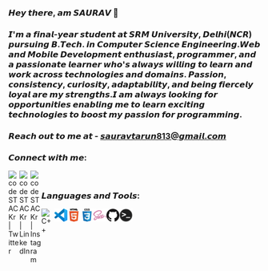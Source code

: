 ### 𝙃𝙚𝙮 𝙩𝙝𝙚𝙧𝙚, 𝙖𝙢 𝙎𝘼𝙐𝙍𝘼𝙑 👋

### 𝙄'𝙢 𝙖 𝙛𝙞𝙣𝙖𝙡-𝙮𝙚𝙖𝙧 𝙨𝙩𝙪𝙙𝙚𝙣𝙩 𝙖𝙩 𝙎𝙍𝙈 𝙐𝙣𝙞𝙫𝙚𝙧𝙨𝙞𝙩𝙮, 𝘿𝙚𝙡𝙝𝙞(𝙉𝘾𝙍) 𝙥𝙪𝙧𝙨𝙪𝙞𝙣𝙜 𝘽.𝙏𝙚𝙘𝙝. 𝙞𝙣 𝘾𝙤𝙢𝙥𝙪𝙩𝙚𝙧 𝙎𝙘𝙞𝙚𝙣𝙘𝙚 𝙀𝙣𝙜𝙞𝙣𝙚𝙚𝙧𝙞𝙣𝙜.𝙒𝙚𝙗 𝙖𝙣𝙙 𝙈𝙤𝙗𝙞𝙡𝙚 𝘿𝙚𝙫𝙚𝙡𝙤𝙥𝙢𝙚𝙣𝙩 𝙚𝙣𝙩𝙝𝙪𝙨𝙞𝙖𝙨𝙩, 𝙥𝙧𝙤𝙜𝙧𝙖𝙢𝙢𝙚𝙧, 𝙖𝙣𝙙 𝙖 𝙥𝙖𝙨𝙨𝙞𝙤𝙣𝙖𝙩𝙚 𝙡𝙚𝙖𝙧𝙣𝙚𝙧 𝙬𝙝𝙤'𝙨 𝙖𝙡𝙬𝙖𝙮𝙨 𝙬𝙞𝙡𝙡𝙞𝙣𝙜 𝙩𝙤 𝙡𝙚𝙖𝙧𝙣 𝙖𝙣𝙙 𝙬𝙤𝙧𝙠 𝙖𝙘𝙧𝙤𝙨𝙨 𝙩𝙚𝙘𝙝𝙣𝙤𝙡𝙤𝙜𝙞𝙚𝙨 𝙖𝙣𝙙 𝙙𝙤𝙢𝙖𝙞𝙣𝙨. 𝙋𝙖𝙨𝙨𝙞𝙤𝙣, 𝙘𝙤𝙣𝙨𝙞𝙨𝙩𝙚𝙣𝙘𝙮, 𝙘𝙪𝙧𝙞𝙤𝙨𝙞𝙩𝙮, 𝙖𝙙𝙖𝙥𝙩𝙖𝙗𝙞𝙡𝙞𝙩𝙮, 𝙖𝙣𝙙 𝙗𝙚𝙞𝙣𝙜 𝙛𝙞𝙚𝙧𝙘𝙚𝙡𝙮 𝙡𝙤𝙮𝙖𝙡 𝙖𝙧𝙚 𝙢𝙮 𝙨𝙩𝙧𝙚𝙣𝙜𝙩𝙝𝙨.𝙄 𝙖𝙢 𝙖𝙡𝙬𝙖𝙮𝙨 𝙡𝙤𝙤𝙠𝙞𝙣𝙜 𝙛𝙤𝙧 𝙤𝙥𝙥𝙤𝙧𝙩𝙪𝙣𝙞𝙩𝙞𝙚𝙨 𝙚𝙣𝙖𝙗𝙡𝙞𝙣𝙜 𝙢𝙚 𝙩𝙤 𝙡𝙚𝙖𝙧𝙣 𝙚𝙭𝙘𝙞𝙩𝙞𝙣𝙜 𝙩𝙚𝙘𝙝𝙣𝙤𝙡𝙤𝙜𝙞𝙚𝙨 𝙩𝙤 𝙗𝙤𝙤𝙨𝙩 𝙢𝙮 𝙥𝙖𝙨𝙨𝙞𝙤𝙣 𝙛𝙤𝙧 𝙥𝙧𝙤𝙜𝙧𝙖𝙢𝙢𝙞𝙣𝙜.

### 𝙍𝙚𝙖𝙘𝙝 𝙤𝙪𝙩 𝙩𝙤 𝙢𝙚 𝙖𝙩 - 𝙨𝙖𝙪𝙧𝙖𝙫𝙩𝙖𝙧𝙪𝙣813@𝙜𝙢𝙖𝙞𝙡.𝙘𝙤𝙢

### 𝘾𝙤𝙣𝙣𝙚𝙘𝙩 𝙬𝙞𝙩𝙝 𝙢𝙚:

<!-- [<img align="left" alt="codeSTACKr.com" width="22px" src="https://raw.githubusercontent.com/iconic/open-iconic/master/svg/globe.svg" />][website] -->
<!-- [<img align="left" alt="codeSTACKr | YouTube" width="22px" src="https://cdn.jsdelivr.net/npm/simple-icons@v3/icons/youtube.svg" />][youtube] -->

[<img align="left" alt="codeSTACKr | Twitter" width="22px" src="https://cdn.jsdelivr.net/npm/simple-icons@v3/icons/twitter.svg" />][twitter]
[<img align="left" alt="codeSTACKr | LinkedIn" width="22px" src="https://cdn.jsdelivr.net/npm/simple-icons@v3/icons/linkedin.svg" />][linkedin]
[<img align="left" alt="codeSTACKr | Instagram" width="22px" src="https://cdn.jsdelivr.net/npm/simple-icons@v3/icons/instagram.svg" />][instagram]

<br />

### 𝙇𝙖𝙣𝙜𝙪𝙖𝙜𝙚𝙨 𝙖𝙣𝙙 𝙏𝙤𝙤𝙡𝙨:

<img  align="left" alt="C++" width="26px" src="https://img.icons8.com/ios-filled/50/000000/c-plus-plus-logo.png"/>
<img align="left" alt="Visual Studio Code" width="26px" src="https://raw.githubusercontent.com/github/explore/80688e429a7d4ef2fca1e82350fe8e3517d3494d/topics/visual-studio-code/visual-studio-code.png" />
<img align="left" alt="HTML5" width="26px" src="https://raw.githubusercontent.com/github/explore/80688e429a7d4ef2fca1e82350fe8e3517d3494d/topics/html/html.png" />
<img align="left" alt="CSS3" width="26px" src="https://raw.githubusercontent.com/github/explore/80688e429a7d4ef2fca1e82350fe8e3517d3494d/topics/css/css.png" />
<img align="left" alt="Sass" width="26px" src="https://raw.githubusercontent.com/github/explore/80688e429a7d4ef2fca1e82350fe8e3517d3494d/topics/sass/sass.png" />
<!-- <img align="left" alt="JavaScript" width="26px" src="https://raw.githubusercontent.com/github/explore/80688e429a7d4ef2fca1e82350fe8e3517d3494d/topics/javascript/javascript.png" /> -->
<!-- <img align="left" alt="React" width="26px" src="https://raw.githubusercontent.com/github/explore/80688e429a7d4ef2fca1e82350fe8e3517d3494d/topics/react/react.png" /> -->
<!-- <img align="left" alt="Gatsby" width="26px" src="https://raw.githubusercontent.com/github/explore/e94815998e4e0713912fed477a1f346ec04c3da2/topics/gatsby/gatsby.png" /> -->
<!-- <img align="left" alt="GraphQL" width="26px" src="https://raw.githubusercontent.com/github/explore/80688e429a7d4ef2fca1e82350fe8e3517d3494d/topics/graphql/graphql.png" /> -->
<!-- <img align="left" alt="Node.js" width="26px" src="https://raw.githubusercontent.com/github/explore/80688e429a7d4ef2fca1e82350fe8e3517d3494d/topics/nodejs/nodejs.png" /> -->
<!-- <img align="left" alt="Deno" width="26px" src="https://raw.githubusercontent.com/github/explore/361e2821e2dea67711cde99c9c40ed357061cf27/topics/deno/deno.png" /> -->
<!-- <img align="left" alt="SQL" width="26px" src="https://raw.githubusercontent.com/github/explore/80688e429a7d4ef2fca1e82350fe8e3517d3494d/topics/sql/sql.png" />
<img align="left" alt="MySQL" width="26px" src="https://raw.githubusercontent.com/github/explore/80688e429a7d4ef2fca1e82350fe8e3517d3494d/topics/mysql/mysql.png" />
<img align="left" alt="MongoDB" width="26px" src="https://raw.githubusercontent.com/github/explore/80688e429a7d4ef2fca1e82350fe8e3517d3494d/topics/mongodb/mongodb.png" />
<img align="left" alt="Git" width="26px" src="https://raw.githubusercontent.com/github/explore/80688e429a7d4ef2fca1e82350fe8e3517d3494d/topics/git/git.png" /> -->
<img align="left" alt="GitHub" width="26px" src="https://raw.githubusercontent.com/github/explore/78df643247d429f6cc873026c0622819ad797942/topics/github/github.png" />
<img align="left" alt="Terminal" width="26px" src="https://raw.githubusercontent.com/github/explore/80688e429a7d4ef2fca1e82350fe8e3517d3494d/topics/terminal/terminal.png" />

<br />

<!-- [website]: https://codeSTACKr.com -->
<!-- [course]: http://vsCodeHero.com -->

[twitter]: https://twitter.com/sauravtarun_

<!-- [youtube]: https://youtube.com/codeSTACKr -->

[instagram]: https://instagram.com/sauravtarun_
[linkedin]: https://linkedin.com/in/sauravtarun
